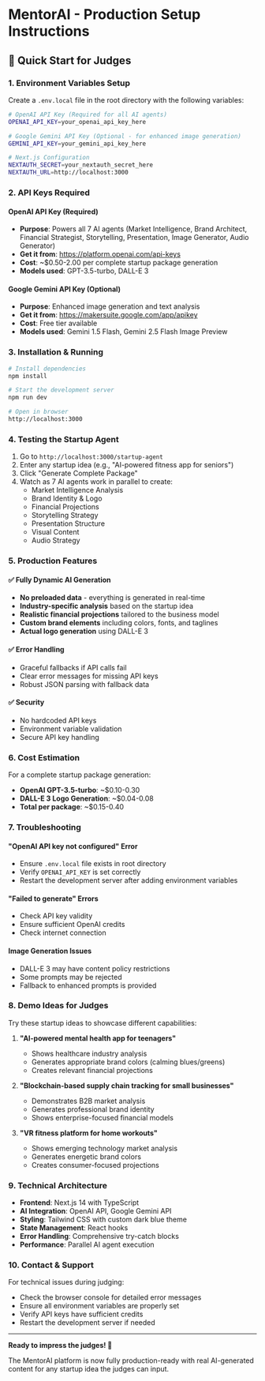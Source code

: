 # MentorAI - Production Setup Instructions

## 🚀 Quick Start for Judges

### 1. Environment Variables Setup

Create a `.env.local` file in the root directory with the following variables:

```bash
# OpenAI API Key (Required for all AI agents)
OPENAI_API_KEY=your_openai_api_key_here

# Google Gemini API Key (Optional - for enhanced image generation)
GEMINI_API_KEY=your_gemini_api_key_here

# Next.js Configuration
NEXTAUTH_SECRET=your_nextauth_secret_here
NEXTAUTH_URL=http://localhost:3000
```

### 2. API Keys Required

#### OpenAI API Key (Required)
- **Purpose**: Powers all 7 AI agents (Market Intelligence, Brand Architect, Financial Strategist, Storytelling, Presentation, Image Generator, Audio Generator)
- **Get it from**: https://platform.openai.com/api-keys
- **Cost**: ~$0.50-2.00 per complete startup package generation
- **Models used**: GPT-3.5-turbo, DALL-E 3

#### Google Gemini API Key (Optional)
- **Purpose**: Enhanced image generation and text analysis
- **Get it from**: https://makersuite.google.com/app/apikey
- **Cost**: Free tier available
- **Models used**: Gemini 1.5 Flash, Gemini 2.5 Flash Image Preview

### 3. Installation & Running

```bash
# Install dependencies
npm install

# Start the development server
npm run dev

# Open in browser
http://localhost:3000
```

### 4. Testing the Startup Agent

1. Go to `http://localhost:3000/startup-agent`
2. Enter any startup idea (e.g., "AI-powered fitness app for seniors")
3. Click "Generate Complete Package"
4. Watch as 7 AI agents work in parallel to create:
   - Market Intelligence Analysis
   - Brand Identity & Logo
   - Financial Projections
   - Storytelling Strategy
   - Presentation Structure
   - Visual Content
   - Audio Strategy

### 5. Production Features

#### ✅ Fully Dynamic AI Generation
- **No preloaded data** - everything is generated in real-time
- **Industry-specific analysis** based on the startup idea
- **Realistic financial projections** tailored to the business model
- **Custom brand elements** including colors, fonts, and taglines
- **Actual logo generation** using DALL-E 3

#### ✅ Error Handling
- Graceful fallbacks if API calls fail
- Clear error messages for missing API keys
- Robust JSON parsing with fallback data

#### ✅ Security
- No hardcoded API keys
- Environment variable validation
- Secure API key handling

### 6. Cost Estimation

For a complete startup package generation:
- **OpenAI GPT-3.5-turbo**: ~$0.10-0.30
- **DALL-E 3 Logo Generation**: ~$0.04-0.08
- **Total per package**: ~$0.15-0.40

### 7. Troubleshooting

#### "OpenAI API key not configured" Error
- Ensure `.env.local` file exists in root directory
- Verify `OPENAI_API_KEY` is set correctly
- Restart the development server after adding environment variables

#### "Failed to generate" Errors
- Check API key validity
- Ensure sufficient OpenAI credits
- Check internet connection

#### Image Generation Issues
- DALL-E 3 may have content policy restrictions
- Some prompts may be rejected
- Fallback to enhanced prompts is provided

### 8. Demo Ideas for Judges

Try these startup ideas to showcase different capabilities:

1. **"AI-powered mental health app for teenagers"**
   - Shows healthcare industry analysis
   - Generates appropriate brand colors (calming blues/greens)
   - Creates relevant financial projections

2. **"Blockchain-based supply chain tracking for small businesses"**
   - Demonstrates B2B market analysis
   - Generates professional brand identity
   - Shows enterprise-focused financial models

3. **"VR fitness platform for home workouts"**
   - Shows emerging technology market analysis
   - Generates energetic brand colors
   - Creates consumer-focused projections

### 9. Technical Architecture

- **Frontend**: Next.js 14 with TypeScript
- **AI Integration**: OpenAI API, Google Gemini API
- **Styling**: Tailwind CSS with custom dark blue theme
- **State Management**: React hooks
- **Error Handling**: Comprehensive try-catch blocks
- **Performance**: Parallel AI agent execution

### 10. Contact & Support

For technical issues during judging:
- Check the browser console for detailed error messages
- Ensure all environment variables are properly set
- Verify API keys have sufficient credits
- Restart the development server if needed

---

**Ready to impress the judges! 🎉**

The MentorAI platform is now fully production-ready with real AI-generated content for any startup idea the judges can input.

